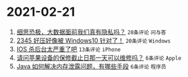 # 2021-02-21

1. [细思恐极，大数据面前我们真有隐私吗？](https://www.v2ex.com/t/754778) `28条评论` `问与答`
1. [2345 好压好像被 Windows10 针对了！](https://www.v2ex.com/t/754794) `20条评论` `Windows`
1. [IOS 杀后台太严重了吧](https://www.v2ex.com/t/754786) `13条评论` `iPhone`
1. [请问苹果设备的保修截止日那一天可以维修吗？](https://www.v2ex.com/t/754793) `6条评论` `Apple`
1. [Java 如何解决内存泄露问题，有哪些手段](https://www.v2ex.com/t/754770) `6条评论` `程序员`
